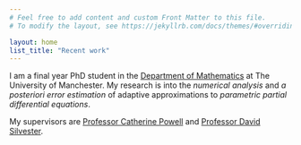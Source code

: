 ```yaml
---
# Feel free to add content and custom Front Matter to this file.
# To modify the layout, see https://jekyllrb.com/docs/themes/#overriding-theme-defaults

layout: home
list_title: "Recent work"
---
```

I am a final year PhD student in the [Department of Mathematics](https://www.maths.manchester.ac.uk/) at The University of Manchester.
My research is into the *numerical analysis* and *a posteriori error estimation* of adaptive approximations to *parametric partial differential equations*.

My supervisors are [Professor Catherine Powell](https://personalpages.manchester.ac.uk/staff/Catherine.Powell/) and [Professor David Silvester](https://personalpages.manchester.ac.uk/staff/david.silvester/).
